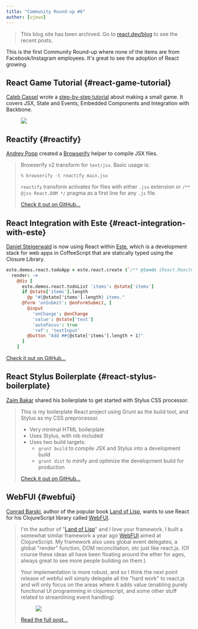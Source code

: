 ```yaml
---
title: "Community Round-up #6"
author: [vjeux]
---
```


<div class="scary">

> This blog site has been archived. Go to [react.dev/blog](https://react.dev/blog) to see the recent posts.

</div>

This is the first Community Round-up where none of the items are from Facebook/Instagram employees. It's great to see the adoption of React growing.

## React Game Tutorial {#react-game-tutorial}

[Caleb Cassel](https://twitter.com/CalebCassel) wrote a [step-by-step tutorial](https://rawgithub.com/calebcassel/react-demo/master/part1.html) about making a small game. It covers JSX, State and Events, Embedded Components and Integration with Backbone.
<figure><a href="https://rawgithub.com/calebcassel/react-demo/master/part1.html"><img src="../images/blog/dog-tutorial.png"></a></figure>


## Reactify {#reactify}

[Andrey Popp](http://andreypopp.com/) created a [Browserify](http://browserify.org/) helper to compile JSX files.

> Browserify v2 transform for `text/jsx`. Basic usage is:
>
> ```
> % browserify -t reactify main.jsx
> ```
>
> `reactify` transform activates for files with either `.jsx` extension or `/** @jsx React.DOM */` pragma as a first line for any `.js` file.
>
> [Check it out on GitHub...](https://github.com/andreypopp/reactify)



## React Integration with Este {#react-integration-with-este}

[Daniel Steigerwald](http://daniel.steigerwald.cz/) is now using React within [Este](https://github.com/steida/este), which is a development stack for web apps in CoffeeScript that are statically typed using the Closure Library.

```coffeescript
este.demos.react.todoApp = este.react.create (`/** @lends {React.ReactComponent.prototype} */`)
  render: ->
    @div [
      este.demos.react.todoList 'items': @state['items']
      if @state['items'].length
        @p "#{@state['items'].length} items."
      @form 'onSubmit': @onFormSubmit, [
        @input
          'onChange': @onChange
          'value': @state['text']
          'autoFocus': true
          'ref': 'textInput'
        @button "Add ##{@state['items'].length + 1}"
      ]
    ]
```

[Check it out on GitHub...](https://github.com/steida/este-library/blob/main/este/demos/thirdparty/react/start.coffee)


## React Stylus Boilerplate {#react-stylus-boilerplate}

[Zaim Bakar](https://zaim.github.io/) shared his boilerplate to get started with Stylus CSS processor.

> This is my boilerplate React project using Grunt as the build tool, and Stylus as my CSS preprocessor.
>
> - Very minimal HTML boilerplate
> - Uses Stylus, with nib included
> - Uses two build targets:
>   - `grunt build` to compile JSX and Stylus into a development build
>   - `grunt dist` to minify and optimize the development build for production
>
> [Check it out on GitHub...](https://github.com/zaim/react-stylus-boilerplate)


## WebFUI {#webfui}

[Conrad Barski](http://lisperati.com/), author of the popular book [Land of Lisp](http://landoflisp.com/), wants to use React for his ClojureScript library called [WebFUI](https://github.com/drcode/webfui).

> I'm the author of "[Land of Lisp](http://landoflisp.com/)" and I love your framework. I built a somewhat similar framework a year ago [WebFUI](https://github.com/drcode/webfui) aimed at ClojureScript. My framework also uses global event delegates, a global "render" function, DOM reconciliation, etc just like react.js. (Of course these ideas all have been floating around the ether for ages, always great to see more people building on them.)
>
> Your implementation is more robust, and so I think the next point release of webfui will simply delegate all the "hard work" to react.js and will only focus on the areas where it adds value (enabling purely functional UI programming in clojurescript, and some other stuff related to streamlining event handling)
> <figure><a href="https://groups.google.com/forum/#!msg/reactjs/e3bYersyd64/qODfcuBR9LwJ"><img src="../images/blog/landoflisp.png"></a></figure>
>
> [Read the full post...](https://groups.google.com/forum/#!msg/reactjs/e3bYersyd64/qODfcuBR9LwJ)
